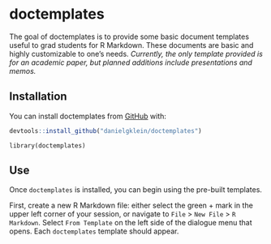 
<!-- README.md is generated from README.Rmd. Please edit that file -->

# doctemplates

<!-- badges: start -->

<!-- badges: end -->

The goal of doctemplates is to provide some basic document templates
useful to grad students for R Markdown. These documents are basic and
highly customizable to one’s needs. *Currently, the only template
provided is for an academic paper, but planned additions include
presentations and memos.*

## Installation

You can install doctemplates from [GitHub](https://github.com/) with:

``` r
devtools::install_github("danielgklein/doctemplates")
```

    library(doctemplates)

## Use

Once `doctemplates` is installed, you can begin using the pre-built
templates.

First, create a new R Markdown file: either select the green + mark in
the upper left corner of your session, or navigate to `File` \>
`New File` \> `R Markdown`. Select `From Template` on the left side of
the dialogue menu that opens. Each `doctemplates` template should
appear.
